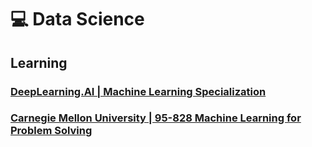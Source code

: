 # 💻 Data Science

## Learning
### [DeepLearning.AI | Machine Learning Specialization](https://www.deeplearning.ai/courses/machine-learning-specialization/)
### [Carnegie Mellon University | 95-828 Machine Learning for Problem Solving](https://www.andrew.cmu.edu/user/lakoglu/courses/95828/index.htm)
